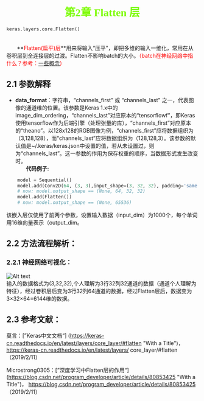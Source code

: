 # <center><font color=#7CFC00 face="黑体">第2章 Flatten 层</font></center>
```python
keras.layers.core.Flatten()
```
<br>&nbsp;&nbsp;&nbsp;&nbsp;&nbsp;&nbsp;&nbsp;**<font color=#FF0000>Flatten(扁平)层</font>**用来将输入“压平”，即把多维的输入一维化，常用在从卷积层到全连接层的过渡。Flatten不影响batch的大小。<font color=#FF0000>（batch在神经网络中指什么？参考：[一些概念](https://www.jianshu.com/p/872b07813bff)）</font>
## 2.1 参数解释
+ **data_format**：字符串，“channels\_first” 或 “channels\_last” 之一，代表图像的通道维的位置。该参数是Keras 1.x中的image_dim_ordering，“channels_last”对应原本的“tensorflowf”，即Keras使用tensorflow作为后端引擎（处理张量的库），“channels_first”对应原本的“theano”。以128x128的RGB图像为例，“channels_first”应将数据组织为（3,128,128），而“channels_last”应将数据组织为（128,128,3）。该参数的默认值是~/.keras/keras.json中设置的值，若从未设置过，则为“channels_last”。这一参数的作用为保存权重的顺序，当数据形式发生改变时。<br>&nbsp;&nbsp;&nbsp;&nbsp;&nbsp;&nbsp;&nbsp;**代码例子:**

```Python
    model = Sequential()
    model.add(Conv2D(64, (3, 3),input_shape=(3, 32, 32), padding='same',))
    # now: model.output_shape == (None, 64, 32, 32)
    model.add(Flatten())
    # now: model.output_shape == (None, 65536)
```

该嵌入层仅使用了前两个参数，设置输入数据（input\_dim）为1000个，每个单词用16维向量表示（output\_dim。
## 2.2 方法流程解析：
### 2.2.1 神经网络可视化：
![Alt text](https://img-blog.csdn.net/2018062910431435?watermark/2/text/aHR0cHM6Ly9ibG9nLmNzZG4ubmV0L3Byb2dyYW1fZGV2ZWxvcGVy/font/5a6L5L2T/fontsize/400/fill/I0JBQkFCMA==/dissolve/70 "Flatten层可视化")  
输入的数据格式为(3,32,32),个人理解为3行32列32通道的数据（通道个人理解为特征），经过卷积层后变为3行32列64通道的数据，经过Flatten层后，数据变为3$\times$32$\times$64=6144维的数据。

## 2.3 参考文献：
莫言：[”Keras中文文档“] (https://keras-cn.readthedocs.io/en/latest/layers/core_layer/#flatten "With a Title")， https://keras-cn.readthedocs.io/en/latest/layers/ core_layer/#flatten （2019/2/11）

Microstrong0305：[”深度学习中Flatten层的作用“] (https://blog.csdn.net/program_developer/article/details/80853425 "With a Title")， https://blog.csdn.net/program_developer/article/details/80853425 （2019/2/11）


